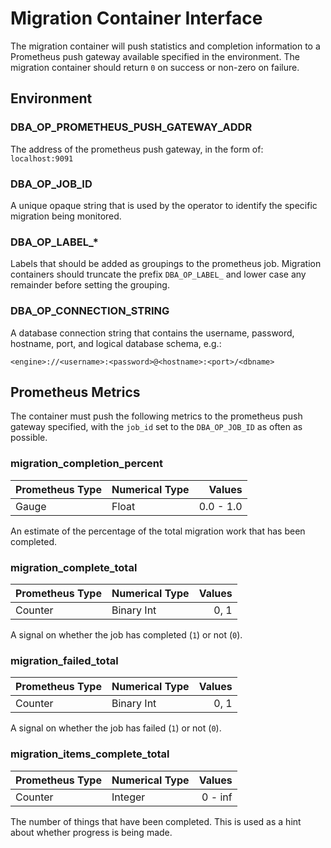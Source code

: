 # Migration Container Interface

The migration container will push statistics and completion information to
a Prometheus push gateway available specified in the environment. The migration
container should return `0` on success or non-zero on failure.

## Environment

### DBA_OP_PROMETHEUS_PUSH_GATEWAY_ADDR

The address of the prometheus push gateway, in the form of:
`localhost:9091`

### DBA_OP_JOB_ID

A unique opaque string that is used by the operator to identify the specific
migration being monitored.

### DBA_OP_LABEL_*

Labels that should be added as groupings to the prometheus job. Migration
containers should truncate the prefix `DBA_OP_LABEL_` and lower case any
remainder before setting the grouping.

### DBA_OP_CONNECTION_STRING

A database connection string that contains the username, password, hostname, port,
and logical database schema, e.g.:

`<engine>://<username>:<password>@<hostname>:<port>/<dbname>`

## Prometheus Metrics

The container must push the following metrics to the prometheus push gateway
specified, with the `job_id` set to the `DBA_OP_JOB_ID` as often as possible.

### migration_completion_percent

| Prometheus Type | Numerical Type | Values    |
|-----------------|----------------|----------:|
| Gauge           | Float          | 0.0 - 1.0 |

An estimate of the percentage of the total migration work that has been completed.

### migration_complete_total

| Prometheus Type | Numerical Type | Values |
|-----------------|----------------|-------:|
| Counter         | Binary Int     | 0, 1   |

A signal on whether the job has completed (`1`) or not (`0`).

### migration_failed_total

| Prometheus Type | Numerical Type | Values |
|-----------------|----------------|-------:|
| Counter         | Binary Int     | 0, 1   |

A signal on whether the job has failed (`1`) or not (`0`).

### migration_items_complete_total

| Prometheus Type | Numerical Type | Values  |
|-----------------|----------------|--------:|
| Counter         | Integer        | 0 - inf |

The number of things that have been completed. This is used as a hint about
whether progress is being made.
